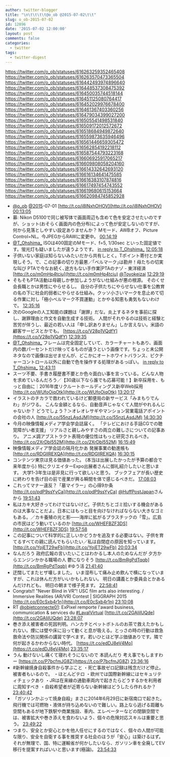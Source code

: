 ```yaml
---
author: twitter-blogger
title: "\n\t\t\t\t@o_ob @2015-07-02\t\t"
slug: o_ob-2015-07-02
id: 12896
date: '2015-07-02 12:00:00'
layout: post
comments: false
categories:
  - twitter
tags:
  - twitter-digest
---
```


https://twitter.com/o_ob/statuses/616263259352465408 https://twitter.com/o_ob/statuses/616263570473365504 https://twitter.com/o_ob/statuses/616442493974896640 https://twitter.com/o_ob/statuses/616448537308475392 https://twitter.com/o_ob/statuses/616450035744518144 https://twitter.com/o_ob/statuses/616451125080764417 https://twitter.com/o_ob/statuses/616452029976678400 https://twitter.com/o_ob/statuses/616461367403360256 https://twitter.com/o_ob/statuses/616479034399027200 https://twitter.com/o_ob/statuses/616505541498531840 https://twitter.com/o_ob/statuses/616509172012572672 https://twitter.com/o_ob/statuses/616518684949872640 https://twitter.com/o_ob/statuses/616559873635946496 https://twitter.com/o_ob/statuses/616561446659305472 https://twitter.com/o_ob/statuses/616562854192218112 https://twitter.com/o_ob/statuses/616587544793223168 https://twitter.com/o_ob/statuses/616606925917065217 https://twitter.com/o_ob/statuses/616609808058204160 https://twitter.com/o_ob/statuses/616614332642693120 https://twitter.com/o_ob/statuses/616616134641475585 https://twitter.com/o_ob/statuses/616616383107874816 https://twitter.com/o_ob/statuses/616617497454743552 https://twitter.com/o_ob/statuses/616619680615153664 https://twitter.com/o_ob/statuses/616620984745852928  

*   [@o_ob](https://twitter.com/o_ob) [@2015](https://twitter.com/2015)-07-01 [http://t.co/i8INxhOHOV](http://t.co/i8INxhOHOV) [00:13:05](https://twitter.com/o_ob/statuses/616263259352465408)
*   募: Nikon D5100で同じ被写体で画面周辺も含めて色を安定させたいのですが、ショット(おそらく画面内の色分布)によって色が安定しないのですが、何から見落としやすい設定ありませんか？ Mモード、AWBオフ、Picture Control=NL。今JPEGからRAWに変更中。 [00:14:19](https://twitter.com/o_ob/statuses/616263570473365504)
*   [@T_Ohshima_](https://twitter.com/T_Ohshima_) ISOは400固定のMモード、f=5, 1/30sec といった固定値です。蛍光灯も疑いましたが違うようです。 [in reply to T_Ohshima_](https://twitter.com/T_Ohshima_/statuses/616269759013781504) [12:05:18](https://twitter.com/o_ob/statuses/616442493974896640)
*   子供いない家庭は知らないみたいだから共有しとく。Tポイント寄付とか実現しそう。で、この記事の切り方最悪／｢ベルマーク｣は勘弁！母たちの切実な叫び PTAで今なお続く､途方もない手作業|PTAのナゾ - 東洋経済 [http://t.co/m0mHp4tciu](http://t.co/m0mHp4tciu) [@Toyokeizai](https://twitter.com/Toyokeizai) [12:29:19](https://twitter.com/o_ob/statuses/616448537308475392)
*   そもそもPTA活動は母親しか参加しようがない仕組みが悪の根源。 そのくせ会長職とかは男性にやらせるし。 自分の子供たちにやらせない仕事を公教育の名の下に社会的弱者にやらせる仕組み。クッソ小さいマークを息止めて切る作業に対し「極小ベルマーク不買運動」とかやる知恵も勇気もないわけで。 [12:35:16](https://twitter.com/o_ob/statuses/616450035744518144)
*   次のGoogleの人工知能の課題は「謝罪」だな。炎上するネタを事前に探し、謝罪理由と作文を自動生成する技術。 人間がそれやるのは技術と経験と苦労が伴うし、最近の若い人は「申し訳ありません」しか言えない。米語の顧客サービスとかでも。 [https://t.co/V28p1VQdfY](https://t.co/V28p1VQdfY) [12:39:35](https://twitter.com/o_ob/statuses/616451125080764417)
*   [@T_Ohshima_](https://twitter.com/T_Ohshima_) フレームは完全固定していて、カラーチャートもあり、画面内の数パーセントだけ映ってるものが違うという画像です。ちょっと未公開ネタなので画像は出せませんが、どこかにオートホワイトバランス、ピクチャーコントロール以外に自動で色を操作する処理があるっぽい。 [in reply to T_Ohshima_](https://twitter.com/T_Ohshima_/statuses/616450959300898816) [12:43:11](https://twitter.com/o_ob/statuses/616452029976678400)
*   スーツ不要、手書き履歴書不要とか色々面白い事を言っている。どんな人物を求めているんだろう／【30歳以下なら誰でも応募可能！】新卒採用を、もっと自由に｜2016年度リクルートホールディングス新卒Web採用 [http://t.co/WUfoOiqOtk](http://t.co/WUfoOiqOtk) [13:20:17](https://twitter.com/o_ob/statuses/616461367403360256)
*   イラストのチカラで救われているけど郵便局の新サービス「みまもりでんわ」がジワる。 こんな金額とるなら、自動音声じゃなくて人間がやれるんじゃないか？ どうでしょう？＞オレオレサギやマンション営業電話アポイントの会社の人 [http://t.co/55nzLAsdJM](http://t.co/55nzLAsdJM) [14:30:30](https://twitter.com/o_ob/statuses/616479034399027200)
*   今月の映像情報メディア学会学会誌届く。 「テレビにおける手話CGでの聴覚障がい者支援」 リアルさと親しみやすさの両立の難しさについての記事あり。 アニメ調アブストラクト表現の優位性はもっと研究されるべき。 [http://t.co/2XrDbl552M](http://t.co/2XrDbl552M) [16:15:49](https://twitter.com/o_ob/statuses/616505541498531840)
*   映像情報メディア学会誌の隔月化かあ 発展事業の勧進帳も [http://t.co/RDGllREXQA](http://t.co/RDGllREXQA) [16:30:15](https://twitter.com/o_ob/statuses/616509172012572672)
*   コンテンツ東京は見る価値あった。 (本当は出展したかったが予算の都合で来年度から) 特にクリエイターExpo出展者さんに御礼紹介したいと思います。 大学1-3年生は是非見に行って欲しいと思う。 ブックフェアが長い歴史に終わりを告げ目の前で産業が興る瞬間を体で感じるべきだ。 [17:08:03](https://twitter.com/o_ob/statuses/616518684949872640)
*   これってマナー違反？「墓マイラー」の心得9か条 [http://t.co/pdP9ssYyCa](http://t.co/pdP9ssYyCa) [@HuffPostJapan](https://twitter.com/HuffPostJapan)さんから [19:51:43](https://twitter.com/o_ob/statuses/616559873635946496)
*   私はカキ大好きってわけではないけど。子供たちとゴミ拾いする機会があるのは大事なことだよ。日本にはもっと目を向けなければならない大きなゴミもある。／カキ養殖の光と影――海岸に拡がるプラスチックの「雪」。広島の市民はどう動いているのか [http://t.co/WHEFBZF3DS](http://t.co/WHEFBZF3DS) [19:57:58](https://twitter.com/o_ob/statuses/616561446659305472)
*   この記事について科学的に正しいかどうかを追及する必要はない。子供を育てるすべての親に読んでもらいたい／私は自閉症の原因を知っています。 [http://t.co/YojET29wFb](http://t.co/YojET29wFb) [20:03:34](https://twitter.com/o_ob/statuses/616562854192218112)
*   なんだろう 政府広報の言いたいことはわかるし本人のためなんだが 夕方からエンジンかかる職場の人 鬱になりそう [http://t.co/BmRgPdTqqb](http://t.co/BmRgPdTqqb) #ゆう活 [21:41:40](https://twitter.com/o_ob/statuses/616587544793223168)
*   迂闊してまたヒザ壊しました。 いま湿布して痛み止め飲んで横になっていますが、これは休んだ方がいいかもしれない。 明日の講義とか委員会とかあるんだけれども。 明日の朝まで様子見ます。 [22:58:41](https://twitter.com/o_ob/statuses/616606925917065217)
*   Congrats!! "Never Blind in VR"! USC film arts also interesting. / Immersive Realities (AR/VR) Contest | SIGGRAPH 2015 [http://t.co/E0cSxb4r1n](http://t.co/E0cSxb4r1n) [23:10:08](https://twitter.com/o_ob/statuses/616609808058204160)
*   RT [@objetconnecte01](https://twitter.com/objetconnecte01): ExPixel remporte l'award business, communication & services du [#LavalVirtual](https://twitter.com/search?q=%23LavalVirtual&src=hash) [http://t.co/2GAIiIUQde](http://t.co/2GAIiIUQde) [23:28:07](https://twitter.com/o_ob/statuses/616614332642693120)
*   巻き添え被害者の死因判明。ハンカチとペットボトルのお茶で救えたかもしれない。煙には壁や床に沿って動くと息が吸える。とっさの時の行動は救急救命法や防災関係の講習で学べます。若いひとほど学ぶ価値ありです。隣で何が起きるかわからない時代。 [https://t.co/edDJ8eV4Mo](https://t.co/edDJ8eV4Mo) [23:35:17](https://twitter.com/o_ob/statuses/616616134641475585)
*   うん 動けないし痛くて寝れそうにないので 本読んだり 考え事でもしますわー [https://t.co/P7bcfmJG8Z](https://t.co/P7bcfmJG8Z) [23:36:16](https://twitter.com/o_ob/statuses/616616383107874816)
*   #新幹線焼身自殺事件から学ぶこと ・死亡事故ゼロ記録は残念だけど停止。被害者もいるので。 ・ほとんどテロ ・欧州では国際新幹線にはセキュリティチェックあり ・JRは在来線の通勤車両内で起きたらどうするかを利用者に周知すべき ・自殺希望者が近寄らない新幹線はどうしたら作れるか？ [23:40:42](https://twitter.com/o_ob/statuses/616617497454743552)
*   「ガソリンかぶって焼身自殺」まさに2014年6月29日に新宿南口で起きた。飛行機では可燃物・液体が持ち込めないので難しい。路上なら逃げる距離も空間もあるが地下鉄駅や商業施設、車内、エレベーターなどの閉鎖空間では、被害拡大や巻き添えを食わないよう、個々の危険対応スキルは重要と思う。 [23:49:22](https://twitter.com/o_ob/statuses/616619680615153664)
*   つまり、安全とか安心とかを他人任せにするのではなく、個々の人間が可能な限り、安全を自衛する事を推奨する社会のほうが「安心」は築けるはず。 それが無理で、国、特に運輸省が何かしたいなら、ガソリン車を全廃してEV移行を提案すればいいと思います(極論)。 [23:54:33](https://twitter.com/o_ob/statuses/616620984745852928)